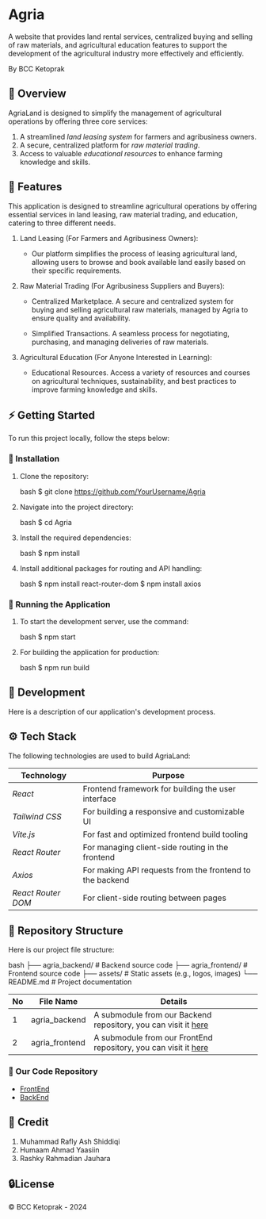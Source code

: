 # Agria
A website that provides land rental services, centralized buying and selling of raw materials, and agricultural education features to support the development of the agricultural industry more effectively and efficiently.

By BCC Ketoprak

## 📕 Overview

AgriaLand is designed to simplify the management of agricultural operations by offering three core services:
1. A streamlined *land leasing system* for farmers and agribusiness owners.
2. A secure, centralized platform for *raw material trading*.
3. Access to valuable *educational resources* to enhance farming knowledge and skills.

## 📖 Features
This application is designed to streamline agricultural operations by offering essential services in land leasing, raw material trading, and education, catering to three different needs.

1. Land Leasing (For Farmers and Agribusiness Owners): 

    * Our platform simplifies the process of leasing agricultural land, allowing users to browse and book available land easily based on their specific requirements.

2. Raw Material Trading (For Agribusiness Suppliers and Buyers): 

    * Centralized Marketplace. A secure and centralized system for buying and selling agricultural raw materials, managed by Agria to ensure quality and availability.
  
    * Simplified Transactions. A seamless process for negotiating, purchasing, and managing deliveries of raw materials.

3. Agricultural Education (For Anyone Interested in Learning): 

    * Educational Resources. Access a variety of resources and courses on agricultural techniques, sustainability, and best practices to improve farming knowledge and skills.

## ⚡ Getting Started

To run this project locally, follow the steps below:

### 👾 Installation

1. Clone the repository:

    bash
    $ git clone https://github.com/YourUsername/Agria
    

2. Navigate into the project directory:

    bash
    $ cd Agria
    

3. Install the required dependencies:

    bash
    $ npm install
    

4. Install additional packages for routing and API handling:

    bash
    $ npm install react-router-dom
    $ npm install axios
    

### 🦿 Running the Application

1. To start the development server, use the command:

    bash
    $ npm start
    

2. For building the application for production:

    bash
    $ npm run build
    

## 🔧 Development

Here is a description of our application's development process.

## ⚙ Tech Stack

The following technologies are used to build AgriaLand:

| Technology              | Purpose                                                    |
|-------------------------|------------------------------------------------------------|
| *React*                | Frontend framework for building the user interface         |
| *Tailwind CSS*         | For building a responsive and customizable UI                |
| *Vite.js*              | For fast and optimized frontend build tooling                |
| *React Router*         | For managing client-side routing in the frontend           |
| *Axios*                | For making API requests from the frontend to the backend   |
| *React Router DOM*     | For client-side routing between pages                        |

## 📂 Repository Structure

Here is our project file structure:

bash
├── agria_backend/     # Backend source code
├── agria_frontend/    # Frontend source code
├── assets/            # Static assets (e.g., logos, images)
└── README.md          # Project documentation


| No  | File Name            | Details                                                                                                                |
| --- | -------------------- | ---------------------------------------------------------------------------------------------------------------------- |
| 1   | agria_backend    | A submodule from our Backend repository, you can visit it [here](https://github.com/ahmdyaasiin/agria-backend)    |
| 2   | agria_frontend   | A submodule from our FrontEnd repository, you can visit it [here](https://github.com/YourUsername/Agria-Frontend](https://github.com/Einrafh/agria-frontend))  |

### 🔩 Our Code Repository

- [FrontEnd](https://github.com/YourUsername/Agria-Frontend)
- [BackEnd](https://github.com/YourUsername/Agria-Backend)

## 🌟 Credit

1. Muhammad Rafly Ash Shiddiqi
2. Humaam Ahmad Yaasiin
3. Rashky Rahmadian Jauhara


## 🔒License

© BCC Ketoprak - 2024
